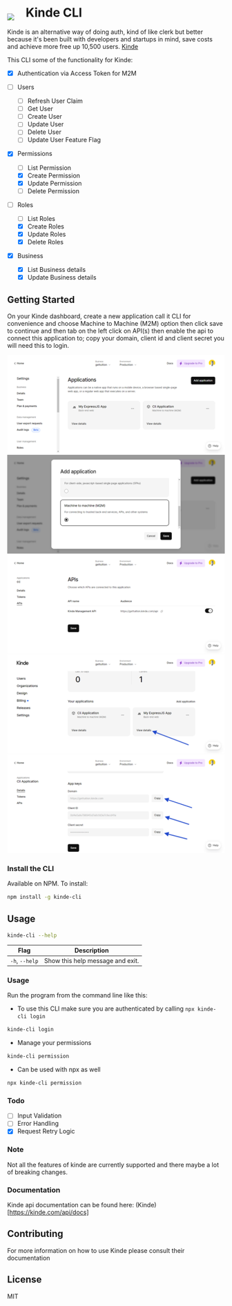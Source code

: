 <!-- Update this link with your own project logo -->

# <img src="https://avatars.githubusercontent.com/u/105711507?s=300&v=4" style="width:70px;padding-right:20px;margin-bottom:-8px;"> Kinde CLI

Kinde is an alternative way of doing auth, kind of like clerk but better because it's been built with developers and startups in mind, save costs and achieve more free up 10,500 users. [Kinde](https://kinde.com)

<!-- Find new badges at https://shields.io/badges -->

This CLI some of the functionality for Kinde:

- [x] Authentication via Access Token for M2M

- [ ] Users
  - [ ] Refresh User Claim
  - [ ] Get User
  - [ ] Create User
  - [ ] Update User
  - [ ] Delete User
  - [ ] Update User Feature Flag
- [x] Permissions
  - [ ] List Permission
  - [x] Create Permission
  - [x] Update Permission
  - [ ] Delete Permission
- [ ] Roles
  - [ ] List Roles
  - [x] Create Roles
  - [x] Update Roles
  - [x] Delete Roles
- [x] Business
  - [x] List Business details
  - [x] Update Business details

## Getting Started

On your Kinde dashboard, create a new application call it CLI for convenience and choose Machine to Machine (M2M) option then click save to continue and then tab on the left click on API(s) then enable the api to connect this application to; copy your domain, client id and client secret you will need this to login.

![Applications view](./temp/applications.png)
![Add New M2M Application](./temp/add_application.png)
![Enable Api](./temp/enable_api.png)
![Click Application Details](./temp/click_details.png)
![Copy your Details](./temp/copy_details.png)

### Install the CLI

Available on NPM. To install:

```bash copy
npm install -g kinde-cli
```

## Usage

```bash
kinde-cli --help
```

|      Flag      |           Description            |
| :------------: | :------------------------------: |
| `-h`, `--help` | Show this help message and exit. |

### Usage

Run the program from the command line like this:

- To use this CLI make sure you are authenticated by calling `npx kinde-cli login`

```bash
kinde-cli login
```

- Manage your permissions

```bash
kinde-cli permission
```

- Can be used with npx as well

```bash
npx kinde-cli permission
```

### Todo

- [ ] Input Validation
- [ ] Error Handling
- [x] Request Retry Logic

### Note

Not all the features of kinde are currently supported and there maybe a lot of breaking changes.

### Documentation

Kinde api documentation can be found here:
(Kinde)[https://kinde.com/api/docs]

## Contributing

<!-- Remember to update the links in the `.github/CONTRIBUTING.md` file from `Cutwell/readme-template` to your own username and repository. -->

For more information on how to use Kinde please consult their documentation

## License

MIT
